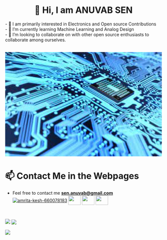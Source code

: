 <h1 align="center"> 👋 Hi, I am ANUVAB SEN</h1>
- 👀 I am primarily interested in Electronics and Open source Contributions<br>
- 🌱 I’m currently learning Machine Learning and Analog Design<br>
- 💞️ I’m looking to collaborate on with other open source enthusiasts to collaborate among ourselves.<br>
<br>
<p align="center">
  <img width="800" hieght="800" src="Download.jpg">
</p>
   
# 📫 Contact Me in the Webpages
 - Feel free to contact me **sen.anuvab@gmail.com**<br>
<a href="https://www.linkedin.com/in/anuvab-sen-316383202/" target="blank"><img align="center" src="https://cdn.jsdelivr.net/npm/simple-icons@3.0.1/icons/linkedin.svg" alt="amrita-kesh-660078183" height="30" width="40" /></a>
<a href="https://www.facebook.com/anuvab.sen.5095"><img align="center" src="https://cdn.jsdelivr.net/npm/simple-icons@3.0.1/icons/facebook.svg"  height="30" width="40" /></a>
<a href="https://www.instagram.com/anuvabsen_/"><img align="center" src="https://cdn.jsdelivr.net/npm/simple-icons@3.0.1/icons/instagram.svg"  height="30" width="40" /></a>
<a href="https://github.com/AnuvabSen1"><img align="center" src="https://cdn.jsdelivr.net/npm/simple-icons@3.1.0/icons/github.svg"  height="30" width="40" /></a>

<br>
<p><img align="left" src="https://github-readme-stats.vercel.app/api/top-langs?username=AnuvabSen1&show_icons=true&locale=en&layout=compact"></p>

<p>&nbsp;<img align="center" src="https://github-readme-stats.vercel.app/api?username=AnuvabSen1&show_icons=true&locale=en"></p>

<p><img align="center" src="https://github-readme-streak-stats.herokuapp.com/?user=AnuvabSen1&"></p>

<!---
AnuvabSen1/AnuvabSen1 is a ✨ special ✨ repository because its `README.md` (this file) appears on your GitHub profile.
You can click the Preview link to take a look at your changes.
--->

